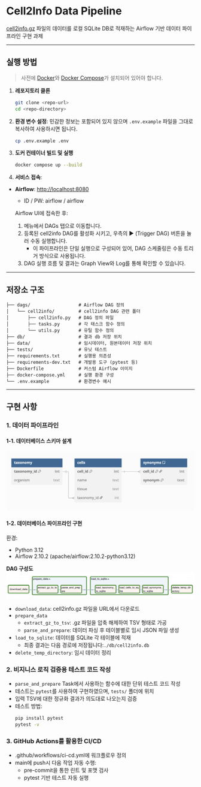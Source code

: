 # Cell2Info Data Pipeline

[cell2info.gz](https://ftp.ncbi.nlm.nih.gov/pubchem/Target/cell2info.gz) 파일의 데이터를 로컬 SQLite DB로 적재하는 Airflow 기반 데이터 파이프라인 구현 과제

---

## 실행 방법
> 사전에 [Docker](https://www.docker.com/)와 [Docker Compose](https://docs.docker.com/compose/)가 설치되어 있어야 합니다.

1. **레포지토리 클론**
    ```bash
    git clone <repo-url>
    cd <repo-directory>
    ```

2. **환경 변수 설정**:
    민감한 정보는 포함되어 있지 않으며 `.env.example` 파일을 그대로 복사하여 사용하시면 됩니다.
    ```bash
    cp .env.example .env
    ```

3. **도커 컨테이너 빌드 및 실행**
    ```bash
    docker compose up --build
    ```

4. **서비스 접속**:
- **Airflow**: [http://localhost:8080](http://localhost:8080)  
    - ID / PW: airflow / airflow
    
    Airflow UI에 접속한 후:
    1.	메뉴에서 DAGs 탭으로 이동합니다.
    2.	등록된 cell2info DAG를 활성화 시키고, 우측의 ▶ (Trigger DAG) 버튼을 눌러 수동 실행합니다.
        - 이 파이프라인은 단일 실행으로 구성되어 있어, DAG 스케줄링은 수동 트리거 방식으로 사용됩니다.
    3.	DAG 실행 흐름 및 결과는 Graph View와 Log를 통해 확인할 수 있습니다.

---

## 저장소 구조
```
├── dags/                  # Airflow DAG 정의
│   └── cell2info/         # cell2info DAG 관련 폴더
│       ├── cell2info.py   # DAG 정의 파일
│       ├── tasks.py       # 각 태스크 함수 정의
│       └── utils.py       # 유틸 함수 정의
├── db/                    # 결과 db 저장 위치
├── data/                  # 임시데이터, 원본데이터 저장 위치
├── tests/                 # 유닛 테스트
├── requirements.txt       # 실행용 의존성
├── requirements-dev.txt   # 개발용 도구 (pytest 등)
├── Dockerfile             # 커스텀 Airflow 이미지
├── docker-compose.yml     # 실행 환경 구성
└── .env.example           # 환경변수 예시
```

---

## 구현 사항

### 1. 데이터 파이프라인
#### 1-1. 데이터베이스 스키마 설계
![alt text](image.png)

#### 1-2. 데이터베이스 파이프라인 구현
환경:
- Python 3.12
- Airflow 2.10.2 (apache/airflow:2.10.2-python3.12)

**DAG 구성도**
![alt text](image-1.png)
- `download_data`: cell2info.gz 파일을 URL에서 다운로드
- `prepare_data`
    - `extract_gz_to_tsv`: .gz 파일을 압축 해제하여 TSV 형태로 가공
    - `parse_and_prepare`: 데이터 파싱 후 테이블별로 임시 JSON 파일 생성
- `load_to_sqlite`: 데이터를 SQLite 각 테이블에 적재
    - 최종 결과는 다음 경로에 저장됩니다:`./db/cell2info.db`
- `delete_temp_directory`: 임시 데이터 정리

### 2. 비지니스 로직 검증용 테스트 코드 작성
- `parse_and_prepare` Task에서 사용하는 함수에 대한 단위 테스트 코드 작성
- 테스트는 `pytest`를 사용하여 구현하였으며, `tests/` 폴더에 위치
- 입력 TSV에 대한 정규화 결과가 의도대로 나오는지 검증
- 테스트 방법:
    ```bash
    pip install pytest
    pytest -v
    ```


### 3. GitHub Actions를 활용한 CI/CD
- .github/workflows/ci-cd.yml에 워크플로우 정의
- main에 push시 다음 작업 자동 수행:
    - pre-commit을 통한 린트 및 포맷 검사
    - pytest 기반 테스트 자동 실행
